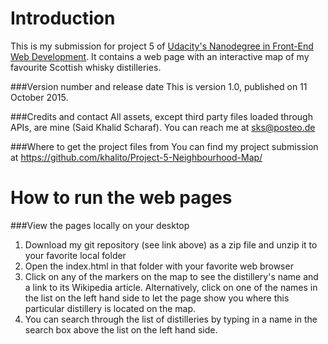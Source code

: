 Introduction
============
This is my submission for project 5 of [Udacity's Nanodegree in Front-End Web Development](https://www.udacity.com/course/front-end-web-developer-nanodegree--nd001). It contains a web page with an interactive map of my favourite Scottish whisky distilleries.


###Version number and release date
This is version 1.0, published on 11 October 2015.


###Credits and contact
All assets, except third party files loaded through APIs, are mine (Said Khalid Scharaf). You can reach me at sks@posteo.de


###Where to get the project files from
You can find my project submission at https://github.com/khalito/Project-5-Neighbourhood-Map/



How to run the web pages
========================

###View the pages locally on your desktop
1. Download my git repository (see link above) as a zip file and unzip it to your favorite local folder
2. Open the index.html in that folder with your favorite web browser
3. Click on any of the markers on the map to see the distillery's name and a link to its Wikipedia article. Alternatively, click on one of the names in the list on the left hand side to let the page show you where this particular distillery is located on the map.
4. You can search through the list of distilleries by typing in a name in the search box above the list on the left hand side.


